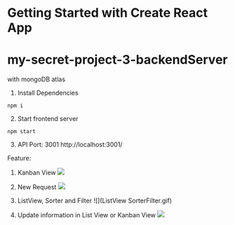 # Getting Started with Create React App

# my-secret-project-3-backendServer
with mongoDB atlas

1. Install Dependencies

```npm i```

2. Start frontend server

```npm start```

3. API Port: 3001
http://localhost:3001/


Feature:
1. Kanban View
![](KanbanView.gif)

2. New Request
![](NewRequest.gif)

3. ListView, Sorter and Filter
![](ListView SorterFilter.gif)

4. Update information in List View or Kanban View
![](ListViewUpdate.gif)
